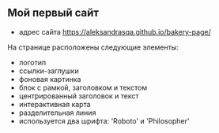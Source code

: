 ## Мой первый сайт
- адрес сайта https://aleksandrasqa.github.io/bakery-page/
  
На странице расположены следующие элементы:
- логотип
- ссылки-заглушки
- фоновая картинка
- блок с рамкой, заголовком и текстом
- центрированный заголовок и текст
- интерактивная карта
- разделительная линия
- используется два шрифта: 'Roboto' и 'Philosopher'

